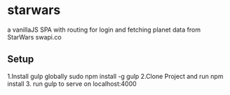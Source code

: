 # starwars
a vanillaJS SPA with routing for login and fetching planet data from StarWars swapi.co


## Setup
1.Install gulp globally
  sudo npm install -g gulp
2.Clone Project and run npm install
3. run gulp to serve on localhost:4000


<!TO be updated>